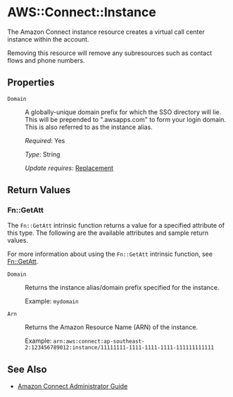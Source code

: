 # AWS::Connect::Instance

The Amazon Connect instance resource creates a virtual call center instance within the account.

Removing this resource will remove any subresources such as contact flows and phone numbers.

## Properties

<dl>
<dt><span class="term"><code class="code">Domain</code></span></dt>
<dd>

<p>A globally-unique domain prefix for which the SSO directory will lie. This will be prepended to ".awsapps.com" to form your login domain. This is also referred to as the instance alias.
</p>

<p><em>Required</em>: Yes
</p>
<p><em>Type</em>: String
</p>
<p><em>Update requires</em>: <a href="https://docs.aws.amazon.com/AWSCloudFormation/latest/UserGuide/using-cfn-updating-stacks-update-behaviors.html#update-replacement">Replacement</a></p>
</dd>

</dl>


## Return Values

### Fn::GetAtt

<p>The <code class="code">Fn::GetAtt</code> intrinsic function returns a value for a specified attribute of this type. The following are the available attributes and sample return values.
</p>

<p>For more information about using the <code class="code">Fn::GetAtt</code> intrinsic function, see <a href="https://docs.aws.amazon.com/AWSCloudFormation/latest/UserGuide/intrinsic-function-reference-getatt.html">Fn::GetAtt</a>.
</p>

<dl>
<dt><span class="term"><code class="code">Domain</code></span></dt>
<dd>

<p>Returns the instance alias/domain prefix specified for the instance.</p>

<p>Example: <code class="code">mydomain</code>

</p>

</dd>

<dt><span class="term"><code class="code">Arn</code></span></dt>
<dd>

<p>Returns the Amazon Resource Name (ARN) of the instance.</p>

<p>Example: <code class="code">arn:aws:connect:ap-southeast-2:123456789012:instance/11111111-1111-1111-1111-111111111111</code>

</p>

</dd>

</dl>


## See Also

* [Amazon Connect Administrator Guide](https://docs.aws.amazon.com/connect/latest/adminguide/what-is-amazon-connect.html)